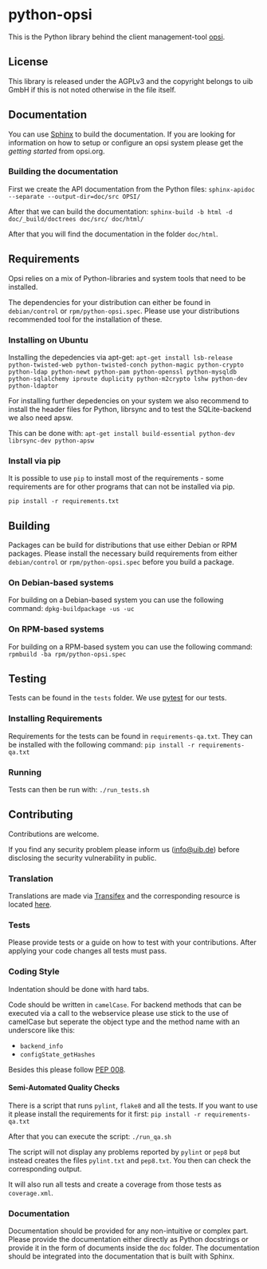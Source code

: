 # python-opsi

This is the Python library behind the client management-tool [opsi](http://www.opsi.org/).


## License

This library is released under the AGPLv3 and the copyright belongs to
uib GmbH if this is not noted otherwise in the file itself.


## Documentation

You can use [Sphinx](http://sphinx-doc.org/) to build the documentation.
If you are looking for information on how to setup or configure an opsi
system please get the _getting started_ from opsi.org.

### Building the documentation

First we create the API documentation from the Python files:
``sphinx-apidoc --separate --output-dir=doc/src OPSI/``

After that we can build the documentation:
``sphinx-build -b html -d doc/_build/doctrees doc/src/ doc/html/``


After that you will find the documentation in the folder ``doc/html``.

## Requirements

Opsi relies on a mix of Python-libraries and system tools that need to
be installed.

The dependencies for your distribution can either be found in
`debian/control` or `rpm/python-opsi.spec`.
Please use your distributions recommended tool for the installation of
these.

### Installing on Ubuntu

Installing the depedencies via apt-get:
``apt-get install lsb-release python-twisted-web python-twisted-conch python-magic python-crypto python-ldap python-newt python-pam python-openssl python-mysqldb python-sqlalchemy iproute duplicity python-m2crypto lshw python-dev python-ldaptor``


For installing further depedencies on your system we also recommend to
install the header files for Python, librsync and to test the
SQLite-backend we also need apsw.

This can be done with:
``apt-get install build-essential python-dev librsync-dev python-apsw``


### Install via pip

It is possible to use `pip` to install most of the requirements - some
requirements are for other programs that can not be installed via pip.

``pip install -r requirements.txt``


## Building

Packages can be build for distributions that use either Debian or RPM
packages.
Please install the necessary build requirements from either `debian/control` or
`rpm/python-opsi.spec` before you build a package.

### On Debian-based systems

For building on a Debian-based system you can use the following command:
``dpkg-buildpackage -us -uc``

### On RPM-based systems

For building on a RPM-based system you can use the following command:
``rpmbuild -ba rpm/python-opsi.spec``


## Testing

Tests can be found in the `tests` folder. We use [pytest](http://pytest.org/) for our tests.

### Installing Requirements

Requirements for the tests can be found in ``requirements-qa.txt``.
They can be installed with the following command:
``pip install -r requirements-qa.txt``


### Running

Tests can then be run with:
``./run_tests.sh``

## Contributing

Contributions are welcome.

If you find any security problem please inform us (info@uib.de) before disclosing the security vulnerability in public.

### Translation

Translations are made via [Transifex](https://www.transifex.com/opsi-org/opsiorg/) and the corresponding resource is located [here](https://www.transifex.com/opsi-org/opsiorg/python-opsi/).

### Tests

Please provide tests or a guide on how to test with your contributions.
After applying your code changes all tests must pass.

### Coding Style

Indentation should be done with hard tabs.

Code should be written in `camelCase`.
For backend methods that can be executed via a call to the webservice
please use stick to the use of camelCase but seperate the object type
and the method name with an underscore like this:

* `backend_info`
* `configState_getHashes`


Besides this please follow
[PEP 008](http://legacy.python.org/dev/peps/pep-0008/).


#### Semi-Automated Quality Checks

There is a script that runs ``pylint``, ``flake8`` and all the tests.
If you want to use it please install the requirements for it first:
``pip install -r requirements-qa.txt``


After that you can execute the script:
``./run_qa.sh``

The script will not display any problems reported by `pylint` or
`pep8` but instead creates the files `pylint.txt` and `pep8.txt`.
You then can check the corresponding output.

It will also run all tests and create a coverage from those tests as
`coverage.xml`.

### Documentation

Documentation should be provided for any non-intuitive or complex part.
Please provide the documentation either directly as Python docstrings or
provide it in the form of documents inside the ``doc`` folder.
The documentation should be integrated into the documentation that is
built with Sphinx.
